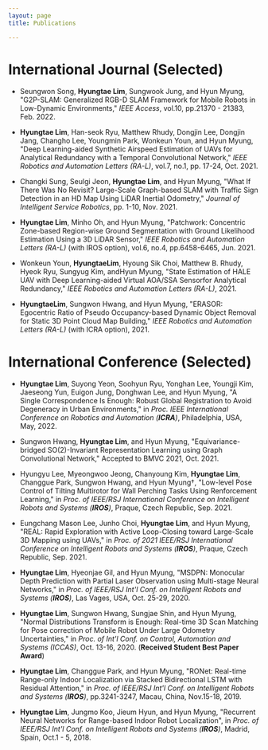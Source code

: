 ```yaml
---
layout: page
title: Publications

---
```


# International Journal (Selected)

* Seungwon Song, **Hyungtae Lim**, Sungwook Jung, and Hyun Myung, "G2P-SLAM: Generalized RGB-D SLAM Framework for Mobile Robots in Low-Dynamic Environments," *IEEE Access*, vol.10, pp.21370 - 21383, Feb. 2022.

* **Hyungtae Lim**, Han-seok Ryu, Matthew Rhudy, Dongjin Lee, Dongjin Jang, Changho Lee, Youngmin Park, Wonkeun Youn, and Hyun Myung, "Deep Learning-aided Synthetic Airspeed Estimation of UAVs for Analytical Redundancy with a Temporal Convolutional Network," *IEEE Robotics and Automation Letters (RA-L)*, vol.7, no.1, pp. 17-24, Oct. 2021.

* Changki Sung, Seulgi Jeon, **Hyungtae Lim**, and Hyun Myung, "What If There Was No Revisit? Large-Scale Graph-based SLAM with Traffic Sign Detection in an HD Map Using LiDAR Inertial Odometry," *Journal of Intelligent Service Robotics*, pp. 1-10, Nov. 2021.

* **Hyungtae Lim**, Minho Oh, and Hyun Myung, "Patchwork: Concentric Zone-based Region-wise Ground Segmentation with Ground Likelihood Estimation Using a 3D LiDAR Sensor," *IEEE Robotics and Automation Letters (RA-L)* (with IROS option), vol.6, no.4, pp.6458-6465, Jun. 2021.

* Wonkeun Youn, **HyungtaeLim**, Hyoung Sik Choi, Matthew B. Rhudy, Hyeok Ryu, Sungyug Kim, andHyun Myung, "State Estimation of HALE UAV with Deep Learning-aided Virtual AOA/SSA Sensorfor Analytical Redundancy," *IEEE Robotics and Automation Letters (RA-L)*, 2021.

* **HyungtaeLim**, Sungwon Hwang, and Hyun Myung, "ERASOR: Egocentric Ratio of Pseudo Occupancy-based Dynamic Object Removal for Static 3D Point Cloud Map Building," *IEEE Robotics and Automation Letters (RA-L)* (with ICRA option), 2021.


# International Conference (Selected)

* **Hyungtae Lim**, Suyong Yeon, Soohyun Ryu, Yonghan Lee, Youngji Kim, Jaeseong Yun, Euigon Jung, Donghwan Lee, and Hyun Myung, "A Single Correspondence Is Enough: Robust Global Registration to Avoid Degeneracy in Urban Environments," in *Proc. IEEE International Conference on Robotics and Automation (**ICRA**)*, Philadelphia, USA, May, 2022.

* Sungwon Hwang, **Hyungtae Lim**, and Hyun Myung, "Equivariance-bridged SO(2)-Invariant Representation Learning using Graph Convolutional Network," Accepted to BMVC 2021, Oct. 2021.

* Hyungyu Lee, Myeongwoo Jeong, Chanyoung Kim, **Hyungtae Lim**, Changgue Park, Sungwon Hwang, and Hyun Myung†, "Low-level Pose Control of Tilting Multirotor for Wall Perching Tasks Using Renforcement Learning," in *Proc. of IEEE/RSJ International Conference on Intelligent Robots and Systems (**IROS**)*, Praque, Czech Republic, Sep. 2021.

* Eungchang Mason Lee, Junho Choi, **Hyungtae Lim**, and Hyun Myung, "REAL: Rapid Exploration with Active Loop-Closing toward Large-Scale 3D Mapping using UAVs," in *Proc. of 2021 IEEE/RSJ International Conference on Intelligent Robots and Systems (**IROS**)*, Praque, Czech Republic, Sep. 2021.

* **Hyungtae Lim**, Hyeonjae Gil, and Hyun Myung, "MSDPN: Monocular Depth Prediction with Partial Laser Observation using Multi-stage Neural Networks," in *Proc. of  IEEE/RSJ Int'l Conf. on Intelligent Robots and Systems (**IROS**)*, Las Vages, USA, Oct. 25-29, 2020.

* **Hyungtae Lim**, Sungwon Hwang, Sungjae Shin, and Hyun Myung, "Normal Distributions Transform is Enough: Real-time 3D Scan Matching for Pose correction of Mobile Robot Under Large Odometry Uncertainties," in *Proc. of  Int'l Conf. on Control, Automation and Systems (ICCAS)*, Oct. 13-16, 2020. (**Received Student Best Paper Award**)

* **Hyungtae Lim**, Changgue Park, and Hyun Myung, "RONet: Real-time Range-only Indoor Localization via Stacked Bidirectional LSTM with Residual Attention," in *Proc. of  IEEE/RSJ Int'l Conf. on Intelligent Robots and Systems (**IROS**)*, pp.3241-3247, Macau, China, Nov.15-18, 2019.

* **Hyungtae Lim**, Jungmo Koo, Jieum Hyun, and Hyun Myung, "Recurrent Neural Networks for Range-based Indoor Robot Localization", in *Proc. of IEEE/RSJ Int'l Conf. on Intelligent Robots and Systems (**IROS**)*, Madrid, Spain, Oct.1 - 5, 2018.

